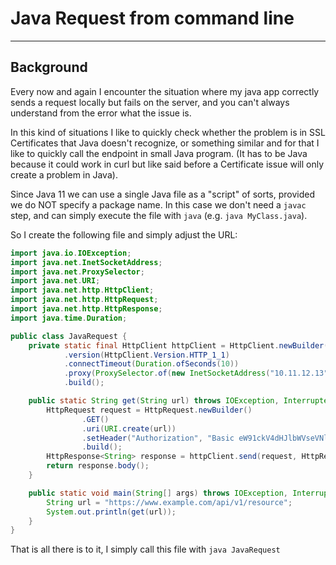 # Java Request from command line

---

## Background

Every now and again I encounter the situation where my java app correctly sends a request locally but fails on the server, 
and you can't always understand from the error what the issue is.

In this kind of situations I like to quickly check whether the problem is in SSL Certificates that Java doesn't recognize,
or something similar and for that I like to quickly call the endpoint in small Java program. (It has to be Java
because it could work in curl but like said before a Certificate issue will only create a problem in Java).

Since Java 11 we can use a single Java file as a "script" of sorts, provided we do NOT specify a package name. 
In this case we don't need a `javac` step, and can simply execute the file with `java` (e.g. `java MyClass.java`).

So I create the following file and simply adjust the URL:

```java
import java.io.IOException;
import java.net.InetSocketAddress;
import java.net.ProxySelector;
import java.net.URI;
import java.net.http.HttpClient;
import java.net.http.HttpRequest;
import java.net.http.HttpResponse;
import java.time.Duration;

public class JavaRequest {
    private static final HttpClient httpClient = HttpClient.newBuilder()
            .version(HttpClient.Version.HTTP_1_1)
            .connectTimeout(Duration.ofSeconds(10))
            .proxy(ProxySelector.of(new InetSocketAddress("10.11.12.13", 8080)))  // IF you have a proxy
            .build();

    public static String get(String url) throws IOException, InterruptedException {
        HttpRequest request = HttpRequest.newBuilder()
                .GET()
                .uri(URI.create(url))
                .setHeader("Authorization", "Basic eW91ckV4dHJlbWVseVNlY3JldFRva2VuSW5CYXNlNjQ=")
                .build();
        HttpResponse<String> response = httpClient.send(request, HttpResponse.BodyHandlers.ofString());
        return response.body();
    }

    public static void main(String[] args) throws IOException, InterruptedException {
        String url = "https://www.example.com/api/v1/resource";
        System.out.println(get(url));
    }
}
```

That is all there is to it, I simply call this file with `java JavaRequest`
